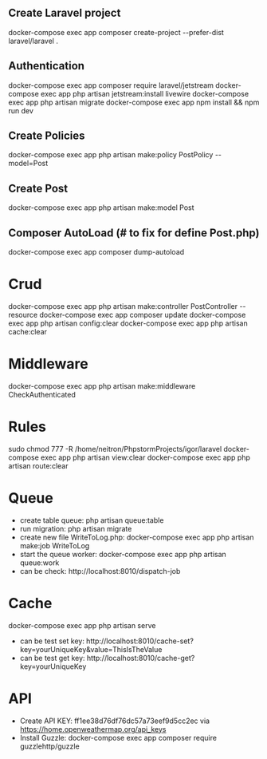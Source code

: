 ## Create Laravel project
docker-compose exec app composer create-project --prefer-dist laravel/laravel .

## Authentication
docker-compose exec app composer require laravel/jetstream
docker-compose exec app php artisan jetstream:install livewire
docker-compose exec app php artisan migrate
docker-compose exec app npm install && npm run dev

## Create Policies
docker-compose exec app php artisan make:policy PostPolicy --model=Post

## Create Post
docker-compose exec app php artisan make:model Post

## Composer AutoLoad (# to fix for define Post.php)
docker-compose exec app composer dump-autoload

# Crud
docker-compose exec app php artisan make:controller PostController --resource
docker-compose exec app composer update
docker-compose exec app php artisan config:clear
docker-compose exec app php artisan cache:clear

# Middleware
docker-compose exec app php artisan make:middleware CheckAuthenticated

# Rules
sudo chmod 777 -R /home/neitron/PhpstormProjects/igor/laravel
docker-compose exec app php artisan view:clear
docker-compose exec app  php artisan route:clear

# Queue
- create table queue: php artisan queue:table
- run migration: php artisan migrate
- create new file WriteToLog.php: docker-compose exec app php artisan make:job WriteToLog
- start the queue worker: docker-compose exec app php artisan queue:work
- can be check: http://localhost:8010/dispatch-job

# Cache
docker-compose exec app php artisan serve
- can be test set key: http://localhost:8010/cache-set?key=yourUniqueKey&value=ThisIsTheValue
- can be test get key: http://localhost:8010/cache-get?key=yourUniqueKey

# API 
- Create API KEY: ff1ee38d76df76dc57a73eef9d5cc2ec via https://home.openweathermap.org/api_keys
- Install Guzzle: docker-compose exec app composer require guzzlehttp/guzzle
